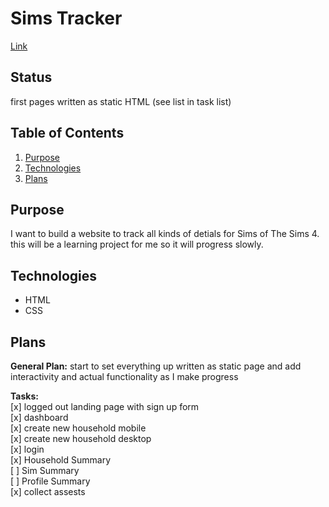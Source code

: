 # Sims Tracker

[Link](http://www.simstracker.com)

## Status

first pages written as static HTML (see list in task list)

## Table of Contents

1. [Purpose](#Purpose)
1. [Technologies](#Technologies)
1. [Plans](#Plans)

## Purpose

I want to build a website to track all kinds of detials for Sims of The Sims 4. this will be a learning project for me so it will progress slowly.

## Technologies

- HTML
- CSS

## Plans

**General Plan:** start to set everything up written as static page and add interactivity and actual functionality as I make progress

**Tasks:**  
[x] logged out landing page with sign up form  
[x] dashboard  
[x] create new household mobile  
[x] create new household desktop  
[x] login  
[x] Household Summary  
[ ] Sim Summary  
[ ] Profile Summary  
[x] collect assests

